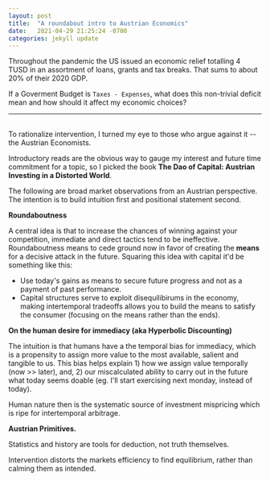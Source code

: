 ```yaml
--- 
layout: post
title:  "A roundabout intro to Austrian Economics"
date:   2021-04-29 21:25:24 -0700
categories: jekyll update
---
```


Throughout the pandemic the US issued an economic relief totalling 4 TUSD in an assortment of loans, grants and tax breaks. That sums to about 20% of their 2020 GDP.

If a Goverment Budget is `Taxes - Expenses`, what does this non-trivial deficit mean and how should it affect my economic choices? 

---  
\
To rationalize intervention, I turned my eye to those who argue against it -- the Austrian Economists. 

Introductory reads are the obvious way to gauge my interest and future time commitment for a topic, so I picked the book **The Dao of Capital: Austrian Investing in a Distorted World**.

The following are broad market observations from an Austrian perspective. The intention is to build intuition first and positional statement second.
 
**Roundaboutness** 

A central idea is that to increase the chances of winning against your competition, immediate and direct tactics tend to be ineffective. 
Roundaboutness means to cede ground now in favor of creating the **means** for a decisive attack in the future. 
Squaring this idea with capital it'd be something like this: 
- Use today's gains as means to secure future progress and not as a payment of past performance. 
- Capital structures serve to exploit disequilibirums in the economy, making intertemporal tradeoffs allows you to build the means to satisfy the consumer (focusing on the means rather than the ends).

**On the human desire for immediacy (aka Hyperbolic Discounting)** 

The intuition is that humans have a the temporal bias for immediacy, which is a propensity to assign more value to the most available, salient and tangible to us. This bias helps explain 1) how we assign value temporally (now >> later), and, 2) our miscalculated ability to carry out in the future what today seems doable (eg. I'll start exercising next monday, instead of today).

Human nature then is the systematic source of investment mispricing which is ripe for intertemporal arbitrage.

**Austrian Primitives.** 

Statistics and history are tools for deduction, not truth themselves. 

Intervention distorts the markets efficiency to find equilibrium, rather than calming them as intended. 

